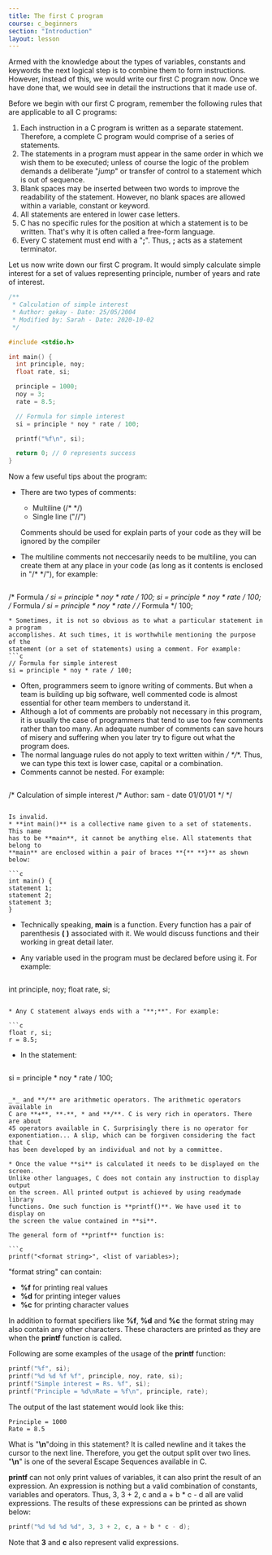 ```yaml
---
title: The first C program
course: c_beginners
section: "Introduction"
layout: lesson
---
```


Armed with the knowledge about the types of variables, constants and keywords
the next logical step is to combine them to form instructions. However, instead
of this, we would write our first C program now. Once we have done that, we
would see in detail the instructions that it made use of.

Before we begin with our first C program, remember the following rules that are
applicable to all C programs:

1. Each instruction in a C program is written as a separate statement.
   Therefore, a complete C program would comprise of a series of statements.
2. The statements in a program must appear in the same order in which we wish
   them to be executed; unless of course the logic of the problem demands a
   deliberate "_jump_" or transfer of control to a statement which is out of
   sequence.
3. Blank spaces may be inserted between two words to improve the readability of
   the statement. However, no blank spaces are allowed within a variable,
   constant or keyword.
4. All statements are entered in lower case letters.
5. C has no specific rules for the position at which a statement is to be
   written. That's why it is often called a free-form language.
6. Every C statement must end with a "**;**". Thus, **;** acts as a statement
   terminator.

Let us now write down our first C program. It would simply calculate simple
interest for a set of values representing principle, number of years and rate of
interest.

```c
/**
 * Calculation of simple interest
 * Author: gekay - Date: 25/05/2004
 * Modified by: Sarah - Date: 2020-10-02
 */

#include <stdio.h>

int main() {
  int principle, noy;
  float rate, si;

  principle = 1000;
  noy = 3;
  rate = 8.5;

  // Formula for simple interest
  si = principle * noy * rate / 100;

  printf("%f\n", si);

  return 0; // 0 represents success
}
```

Now a few useful tips about the program:

* There are two types of comments:
  - Multiline (/* */)
  - Single line ("//")

  Comments should be used for explain parts of your code as they will be ignored
  by the compiler
* The multiline comments not neccesarily needs to be multiline, you can create
  them at any place in your code (as long as it contents is enclosed in "/*
  */"), for example:
  ```c
/* Formula */ si = principle * noy * rate / 100;
si = principle * noy * rate / 100; /* Formula */
si = principle * noy * rate / /* Formula */ 100;
  ```
* Sometimes, it is not so obvious as to what a particular statement in a program
  accomplishes. At such times, it is worthwhile mentioning the purpose of the
  statement (or a set of statements) using a comment. For example:
  ```c
// Formula for simple interest
si = principle * noy * rate / 100;
  ```
* Often, programmers seem to ignore writing of comments. But when a team is
  building up big software, well commented code is almost essential for other
  team members to understand it.
* Although a lot of comments are probably not necessary in this program, it is
  usually the case of programmers that tend to use too few comments rather than
  too many. An adequate number of comments can save hours of misery and
  suffering when you later try to figure out what the program does.
* The normal language rules do not apply to text written within **/* */**. Thus,
  we can type this text is lower case, capital or a combination.
* Comments cannot be nested. For example:
  ```c
/* Calculation of simple interest
  /*
    Author: sam - date 01/01/01
  */
*/
  ```

  Is invalid.
* **int main()** is a collective name given to a set of statements. This name
  has to be **main**, it cannot be anything else. All statements that belong to
  **main** are enclosed within a pair of braces **{** **}** as shown below:

  ```c
int main() {
  statement 1;
  statement 2;
  statement 3;
}
  ```
* Technically speaking, **main** is a function. Every function has a pair of
  parenthesis **(** **)** associated with it. We would discuss functions and
  their working in great detail later.

* Any variable used in the program must be declared before using it. For
  example:

  ```c
int principle, noy;
float rate, si;
  ```

* Any C statement always ends with a "**;**". For example:

  ```c
float r, si;
r = 8.5;
  ```

* In the statement:

  ```c
si = principle * noy * rate / 100;
  ```

  _*_ and **/** are arithmetic operators. The arithmetic operators available in
  C are **+**, **-**, * and **/**. C is very rich in operators. There are about
  45 operators available in C. Surprisingly there is no operator for
  exponentiation... A slip, which can be forgiven considering the fact that C
  has been developed by an individual and not by a committee.

* Once the value **si** is calculated it needs to be displayed on the screen.
  Unlike other languages, C does not contain any instruction to display output
  on the screen. All printed output is achieved by using readymade library
  functions. One such function is **printf()**. We have used it to display on
  the screen the value contained in **si**.

  The general form of **printf** function is:

  ```c
printf("<format string>", <list of variables>);
  ```

  "format string" can contain:

  - **%f** for printing real values
  - **%d** for printing integer values
  - **%c** for printing character values

  In addition to format specifiers like **%f**, **%d** and **%c** the format
  string may also contain any other characters. These characters are printed as
  they are when the **printf** function is called.

  Following are some examples of the usage of the **printf** function:

  ```c
printf("%f", si);
printf("%d %d %f %f", principle, noy, rate, si);
printf("Simple interest = Rs. %f", si);
printf("Principle = %d\nRate = %f\n", principle, rate);
  ```

  The output of the last statement would look like this:

  ```
Principle = 1000
Rate = 8.5
  ```

  What is "**\n**"doing in this statement? It is called newline and it takes the
  cursor to the next line. Therefore, you get the output split over two lines.
  "**\n**" is one of the several Escape Sequences available in C.

  **printf** can not only print values of variables, it can also print the
  result of an expression. An expression is nothing but a valid combination of
  constants, variables and operators. Thus, 3, 3 + 2, c and a + b * c - d all
  are valid expressions. The results of these expressions can be printed as
  shown below:

  ```c
printf("%d %d %d %d", 3, 3 + 2, c, a + b * c - d);
  ```

  Note that **3** and **c** also represent valid expressions.

